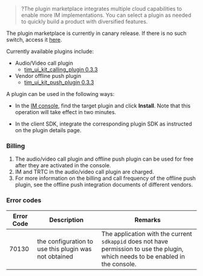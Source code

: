 >?The plugin marketplace integrates multiple cloud capabilities to enable more IM implementations. You can select a plugin as needed to quickly build a product with diversified features.

The plugin marketplace is currently in canary release. If there is no such switch, access it [here](https://console.cloud.tencent.com/im/plugin).

Currently available plugins include:

- Audio/Video call plugin
  - [tim_ui_kit_calling_plugin 0.3.3](https://pub.dev/packages/tim_ui_kit_calling_plugin)
- Vendor offline push plugin
  - [tim_ui_kit_push_plugin 0.3.3](https://pub.dev/packages/tim_ui_kit_push_plugin)

A plugin can be used in the following ways:

- In the [IM console](https://console.cloud.tencent.com/im/plugin), find the target plugin and click **Install**. Note that this operation will take effect in two minutes.

- In the client SDK, integrate the corresponding plugin SDK as instructed on the plugin details page.

### Billing

1. The audio/video call plugin and offline push plugin can be used for free after they are activated in the console.
2. IM and TRTC in the audio/video call plugin are charged.
3. For more information on the billing and call frequency of the offline push plugin, see the offline push integration documents of different vendors.

### Error codes
| Error Code | Description | Remarks |
|---------|---------|---------|
| 70130 | the configuration to use this plugin was not obtained | The application with the current `sdkappid` does not have permission to use the plugin, which needs to be enabled in the console. |
